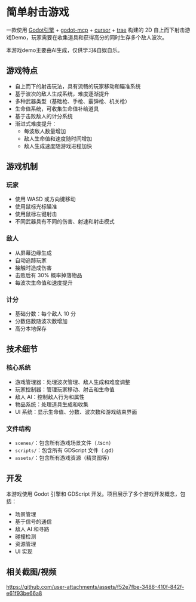 # 简单射击游戏

一款使用 [Godot引擎](https://github.com/godotengine/godot) + [godot-mcp](https://github.com/Coding-Solo/godot-mcp) + [cursor](https://www.cursor.com/cn) + [trae](https://www.trae.ai/cn) 构建的 2D 自上而下射击游戏Demo，玩家需要在收集道具和获得高分的同时生存多个敌人波次。

本游戏demo主要由AI生成，仅供学习&自娱自乐。

## 游戏特点

- 自上而下的射击玩法，具有流畅的玩家移动和瞄准系统
- 基于波次的敌人生成系统，难度逐渐提升
- 多种武器类型（基础枪、手枪、霰弹枪、机关枪）
- 生命值系统，可收集生命值补给道具
- 基于击败敌人的计分系统
- 渐进式难度提升：
  - 每波敌人数量增加
  - 敌人生命值和速度随时间增加
  - 敌人生成速度随游戏进程加快

## 游戏机制
### 玩家

- 使用 WASD 或方向键移动
- 使用鼠标光标瞄准
- 使用鼠标左键射击
- 不同武器具有不同的伤害、射速和射击模式

### 敌人
- 从屏幕边缘生成
- 自动追踪玩家
- 接触时造成伤害
- 击败后有 30% 概率掉落物品
- 每波次生命值和速度提升

### 计分
- 基础分数：每个敌人 10 分
- 分数倍数随波次数增加
- 高分本地保存

## 技术细节
### 核心系统

- 游戏管理器：处理波次管理、敌人生成和难度调整
- 玩家控制器：管理玩家移动、射击和生命值
- 敌人 AI：控制敌人行为和属性
- 物品系统：处理道具生成和收集
- UI 系统：显示生命值、分数、波次数和游戏结束界面

### 文件结构
- `scenes/`：包含所有游戏场景文件（.tscn）
- `scripts/`：包含所有 GDScript 文件（.gd）
- `assets/`：包含所有游戏资源（精灵图等）

## 开发

本游戏使用 Godot 引擎和 GDScript 开发。项目展示了多个游戏开发概念，包括：
- 场景管理
- 基于信号的通信
- 敌人 AI 和寻路
- 碰撞检测
- 资源管理
- UI 实现

## 相关截图/视频


https://github.com/user-attachments/assets/f52e7fbe-3488-410f-842f-e61f93be66a8

